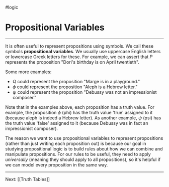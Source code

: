 #logic 

# Propositional Variables

---

It is often useful to represent propositions using symbols. We call these symbols **propositional variables**. We usually use uppercase English letters or lowercase Greek letters for these. For example, we can assert that $P$ represents the proposition "Dori's birthday is on April twentieth".

Some more examples:
- $Q$ could represent the proposition "Marge is in a playground."
- $\phi$ could represent the proposition "Aleph is a Hebrew letter."
- $\psi$ could represent the proposition "Debussy was not an impressionist composer."

Note that in the examples above, each proposition has a truth value. For example, the proposition $\phi$ (phi) has the truth value 'true' assigned to it (because aleph is indeed a Hebrew letter). As another example, $\psi$ (psi) has the truth value 'false' assigned to it (because Debussy was in fact an impressionist composer).

The reason we want to use propositional variables to represent propositions (rather than just writing each proposition out) is because our goal in studying propositional logic is to build rules about how we can combine and manipulate propositions. For our rules to be useful, they need to apply *universally* (meaning they should apply to all propositions), so it's helpful if we can model every proposition in the same way.

---

Next: [[Truth Tables]]